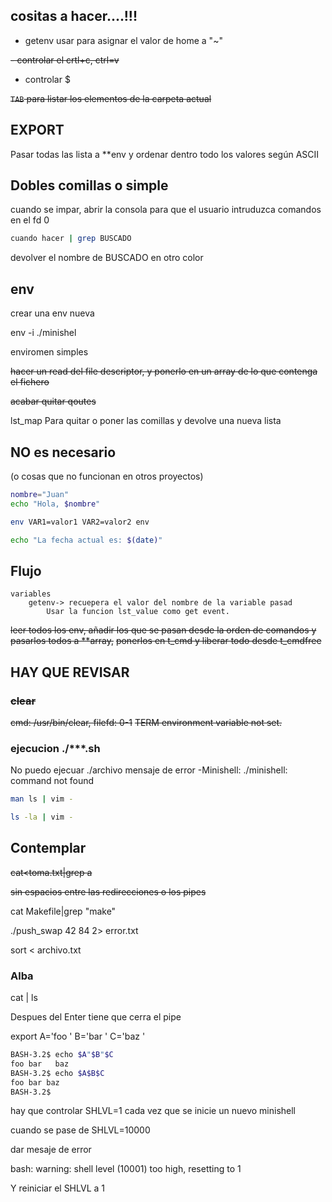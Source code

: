 ## cositas a hacer....!!!

- getenv usar para asignar el valor de  home a "~"

~~- controlar el crtl+c, ctrl=v~~
- controlar $

~~`TAB` para listar los elementos de la carpeta actual~~

## EXPORT
Pasar todas las lista a **env y ordenar dentro todo los valores según ASCII

## Dobles comillas o simple
cuando se impar, abrir la consola para que el usuario intruduzca comandos
en el fd 0

```bash
cuando hacer | grep BUSCADO
```
devolver el nombre de BUSCADO en otro color

## env
crear una env nueva

env -i ./minishel

enviromen simples

~~hacer un read del file descriptor, y ponerlo en un array de lo que contenga el fichero~~

~~acabar quitar qoutes~~

lst_map
Para quitar o poner las comillas y devolve una nueva lista

## NO es necesario

(o cosas que no funcionan en otros proyectos)
```bash
nombre="Juan"
echo "Hola, $nombre"
```
```bash
env VAR1=valor1 VAR2=valor2 env

echo "La fecha actual es: $(date)"
```

## Flujo

	variables
		getenv-> recuepera el valor del nombre de la variable pasad
			Usar la funcion lst_value como get event.

~~leer todos los env, añadir los que se pasan desde la orden de comandos y pasarlos todos a **array,~~
~~ponerlos en t_cmd y liberar todo desde t_cmdfree~~

## HAY QUE REVISAR

### ~~clear~~
~~cmd: /usr/bin/clear, filefd: 0-1~~
~~TERM environment variable not set.~~

### ejecucion ./***.sh
No puedo ejecuar ./archivo
mensaje de error
-Minishell: ./minishell: command not found

```bash
man ls | vim -
```

```bash
ls -la | vim -
```

## Contemplar

~~cat<toma.txt|grep a~~

~~sin espacios entre las redirecciones o los pipes~~

cat Makefile|grep "make"

./push_swap 42 84 2> error.txt

sort < archivo.txt


### Alba

cat | ls

Despues del Enter tiene que cerra el pipe

export A='foo   ' B='bar   ' C='baz    '

```bash
BASH-3.2$ echo $A"$B"$C
foo bar   baz
BASH-3.2$ echo $A$B$C
foo bar baz
BASH-3.2$
```

hay que controlar SHLVL=1 cada vez que se inicie un nuevo minishell

cuando se pase de SHLVL=10000

dar mesaje de error

bash: warning: shell level (10001) too high, resetting to 1

Y reiniciar el SHLVL a 1



